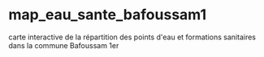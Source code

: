 # map_eau_sante_bafoussam1
carte interactive de la répartition des points d'eau et formations sanitaires dans la commune Bafoussam 1er
